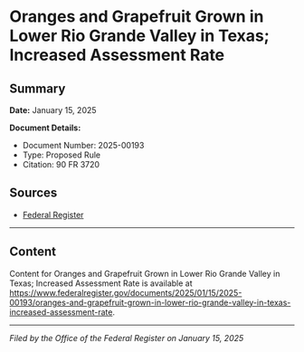 # Oranges and Grapefruit Grown in Lower Rio Grande Valley in Texas; Increased Assessment Rate

## Summary

**Date:** January 15, 2025

**Document Details:**
- Document Number: 2025-00193
- Type: Proposed Rule
- Citation: 90 FR 3720

## Sources
- [Federal Register](https://www.federalregister.gov/documents/2025/01/15/2025-00193/oranges-and-grapefruit-grown-in-lower-rio-grande-valley-in-texas-increased-assessment-rate)

---

## Content

Content for Oranges and Grapefruit Grown in Lower Rio Grande Valley in Texas; Increased Assessment Rate is available at https://www.federalregister.gov/documents/2025/01/15/2025-00193/oranges-and-grapefruit-grown-in-lower-rio-grande-valley-in-texas-increased-assessment-rate.

---

*Filed by the Office of the Federal Register on January 15, 2025*
